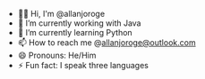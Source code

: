 - 👋🏾 Hi, I'm @allanjoroge
- 🔭 I’m currently working with Java
- 🌱 I’m currently learning Python
- 📫 How to reach me @allanjoroge@outlook.com
- 😄 Pronouns: He/Him
- ⚡ Fun fact: I speak three languages

<!--
**allanjoroge/allanjoroge** is a ✨ _special_ ✨ repository because its `README.md` (this file) appears on your GitHub profile.

Here are some ideas to get you started:

- 👋🏾 Hi, I'm @allanjoroge
- 🔭 I’m currently working with Java...
- 🌱 I’m currently learning Python...
- 👯 I’m looking to collaborate on ...
- 🤔 I’m looking for help with ...
- 💬 Ask me about ...
- 📫 How to reach me @njorogeal14n@gmail.com
- 😄 Pronouns: He/Him
- ⚡ Fun fact: I speak three languages ...
-->

